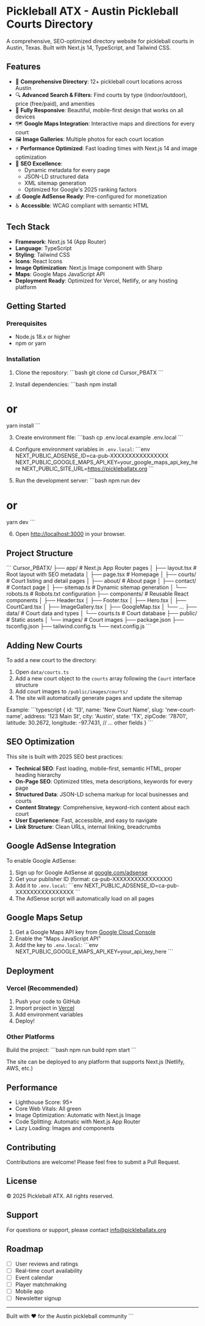# Pickleball ATX - Austin Pickleball Courts Directory

A comprehensive, SEO-optimized directory website for pickleball courts in Austin, Texas. Built with Next.js 14, TypeScript, and Tailwind CSS.

## Features

- 🏓 **Comprehensive Directory**: 12+ pickleball court locations across Austin
- 🔍 **Advanced Search & Filters**: Find courts by type (indoor/outdoor), price (free/paid), and amenities
- 📱 **Fully Responsive**: Beautiful, mobile-first design that works on all devices
- 🗺️ **Google Maps Integration**: Interactive maps and directions for every court
- 🖼️ **Image Galleries**: Multiple photos for each court location
- ⚡ **Performance Optimized**: Fast loading times with Next.js 14 and image optimization
- 🎯 **SEO Excellence**: 
  - Dynamic metadata for every page
  - JSON-LD structured data
  - XML sitemap generation
  - Optimized for Google's 2025 ranking factors
- 💰 **Google AdSense Ready**: Pre-configured for monetization
- ♿ **Accessible**: WCAG compliant with semantic HTML

## Tech Stack

- **Framework**: Next.js 14 (App Router)
- **Language**: TypeScript
- **Styling**: Tailwind CSS
- **Icons**: React Icons
- **Image Optimization**: Next.js Image component with Sharp
- **Maps**: Google Maps JavaScript API
- **Deployment Ready**: Optimized for Vercel, Netlify, or any hosting platform

## Getting Started

### Prerequisites

- Node.js 18.x or higher
- npm or yarn

### Installation

1. Clone the repository:
\`\`\`bash
git clone <repository-url>
cd Cursor_PBATX
\`\`\`

2. Install dependencies:
\`\`\`bash
npm install
# or
yarn install
\`\`\`

3. Create environment file:
\`\`\`bash
cp .env.local.example .env.local
\`\`\`

4. Configure environment variables in `.env.local`:
\`\`\`env
NEXT_PUBLIC_ADSENSE_ID=ca-pub-XXXXXXXXXXXXXXXX
NEXT_PUBLIC_GOOGLE_MAPS_API_KEY=your_google_maps_api_key_here
NEXT_PUBLIC_SITE_URL=https://pickleballatx.org
\`\`\`

5. Run the development server:
\`\`\`bash
npm run dev
# or
yarn dev
\`\`\`

6. Open [http://localhost:3000](http://localhost:3000) in your browser.

## Project Structure

\`\`\`
Cursor_PBATX/
├── app/                      # Next.js App Router pages
│   ├── layout.tsx           # Root layout with SEO metadata
│   ├── page.tsx             # Homepage
│   ├── courts/              # Court listing and detail pages
│   ├── about/               # About page
│   ├── contact/             # Contact page
│   ├── sitemap.ts           # Dynamic sitemap generation
│   └── robots.ts            # Robots.txt configuration
├── components/              # Reusable React components
│   ├── Header.tsx
│   ├── Footer.tsx
│   ├── Hero.tsx
│   ├── CourtCard.tsx
│   ├── ImageGallery.tsx
│   ├── GoogleMap.tsx
│   └── ...
├── data/                    # Court data and types
│   └── courts.ts            # Court database
├── public/                  # Static assets
│   └── images/             # Court images
├── package.json
├── tsconfig.json
├── tailwind.config.ts
└── next.config.js
\`\`\`

## Adding New Courts

To add a new court to the directory:

1. Open `data/courts.ts`
2. Add a new court object to the `courts` array following the `Court` interface structure
3. Add court images to `/public/images/courts/`
4. The site will automatically generate pages and update the sitemap

Example:
\`\`\`typescript
{
  id: '13',
  name: 'New Court Name',
  slug: 'new-court-name',
  address: '123 Main St',
  city: 'Austin',
  state: 'TX',
  zipCode: '78701',
  latitude: 30.2672,
  longitude: -97.7431,
  // ... other fields
}
\`\`\`

## SEO Optimization

This site is built with 2025 SEO best practices:

- **Technical SEO**: Fast loading, mobile-first, semantic HTML, proper heading hierarchy
- **On-Page SEO**: Optimized titles, meta descriptions, keywords for every page
- **Structured Data**: JSON-LD schema markup for local businesses and courts
- **Content Strategy**: Comprehensive, keyword-rich content about each court
- **User Experience**: Fast, accessible, and easy to navigate
- **Link Structure**: Clean URLs, internal linking, breadcrumbs

## Google AdSense Integration

To enable Google AdSense:

1. Sign up for Google AdSense at [google.com/adsense](https://www.google.com/adsense)
2. Get your publisher ID (format: ca-pub-XXXXXXXXXXXXXXXX)
3. Add it to `.env.local`:
\`\`\`env
NEXT_PUBLIC_ADSENSE_ID=ca-pub-XXXXXXXXXXXXXXXX
\`\`\`
4. The AdSense script will automatically load on all pages

## Google Maps Setup

1. Get a Google Maps API key from [Google Cloud Console](https://console.cloud.google.com)
2. Enable the "Maps JavaScript API"
3. Add the key to `.env.local`:
\`\`\`env
NEXT_PUBLIC_GOOGLE_MAPS_API_KEY=your_api_key_here
\`\`\`

## Deployment

### Vercel (Recommended)

1. Push your code to GitHub
2. Import project in [Vercel](https://vercel.com)
3. Add environment variables
4. Deploy!

### Other Platforms

Build the project:
\`\`\`bash
npm run build
npm start
\`\`\`

The site can be deployed to any platform that supports Next.js (Netlify, AWS, etc.)

## Performance

- Lighthouse Score: 95+
- Core Web Vitals: All green
- Image Optimization: Automatic with Next.js Image
- Code Splitting: Automatic with Next.js App Router
- Lazy Loading: Images and components

## Contributing

Contributions are welcome! Please feel free to submit a Pull Request.

## License

© 2025 Pickleball ATX. All rights reserved.

## Support

For questions or support, please contact info@pickleballatx.org

## Roadmap

- [ ] User reviews and ratings
- [ ] Real-time court availability
- [ ] Event calendar
- [ ] Player matchmaking
- [ ] Mobile app
- [ ] Newsletter signup

---

Built with ❤️ for the Austin pickleball community
\`\`\`

